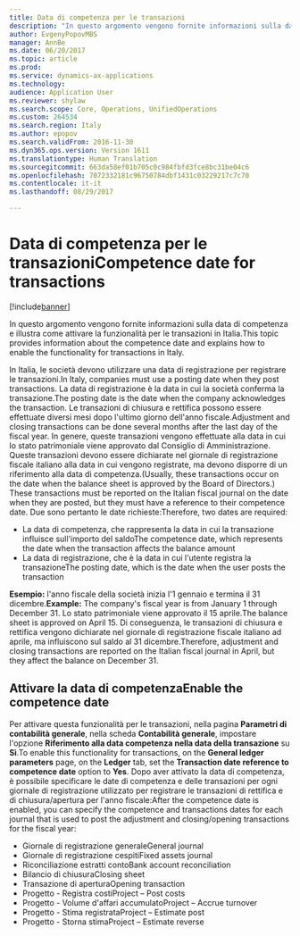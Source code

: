 ```yaml
---
title: Data di competenza per le transazioni
description: "In questo argomento vengono fornite informazioni sulla data di competenza e illustra come attivare la funzionalità per le transazioni in Italia."
author: EvgenyPopovMBS
manager: AnnBe
ms.date: 06/20/2017
ms.topic: article
ms.prod: 
ms.service: dynamics-ax-applications
ms.technology: 
audience: Application User
ms.reviewer: shylaw
ms.search.scope: Core, Operations, UnifiedOperations
ms.custom: 264534
ms.search.region: Italy
ms.author: epopov
ms.search.validFrom: 2016-11-30
ms.dyn365.ops.version: Version 1611
ms.translationtype: Human Translation
ms.sourcegitcommit: 663da58ef01b705c0c984fbfd3fce8bc31be04c6
ms.openlocfilehash: 7072332181c96750784dbf1431c03229217c7c70
ms.contentlocale: it-it
ms.lasthandoff: 08/29/2017

---
```


# <a name="competence-date-for-transactions"></a><span data-ttu-id="7379d-103">Data di competenza per le transazioni</span><span class="sxs-lookup"><span data-stu-id="7379d-103">Competence date for transactions</span></span>

[!include[banner](../includes/banner.md)]


<span data-ttu-id="7379d-104">In questo argomento vengono fornite informazioni sulla data di competenza e illustra come attivare la funzionalità per le transazioni in Italia.</span><span class="sxs-lookup"><span data-stu-id="7379d-104">This topic provides information about the competence date and explains how to enable the functionality for transactions in Italy.</span></span>

<span data-ttu-id="7379d-105">In Italia, le società devono utilizzare una data di registrazione per registrare le transazioni.</span><span class="sxs-lookup"><span data-stu-id="7379d-105">In Italy, companies must use a posting date when they post transactions.</span></span> <span data-ttu-id="7379d-106">La data di registrazione è la data in cui la società conferma la transazione.</span><span class="sxs-lookup"><span data-stu-id="7379d-106">The posting date is the date when the company acknowledges the transaction.</span></span> <span data-ttu-id="7379d-107">Le transazioni di chiusura e rettifica possono essere effettuate diversi mesi dopo l'ultimo giorno dell'anno fiscale.</span><span class="sxs-lookup"><span data-stu-id="7379d-107">Adjustment and closing transactions can be done several months after the last day of the fiscal year.</span></span> <span data-ttu-id="7379d-108">In genere, queste transazioni vengono effettuate alla data in cui lo stato patrimoniale viene approvato dal Consiglio di Amministrazione. Queste transazioni devono essere dichiarate nel giornale di registrazione fiscale italiano alla data in cui vengono registrate, ma devono disporre di un riferimento alla data di competenza.</span><span class="sxs-lookup"><span data-stu-id="7379d-108">(Usually, these transactions occur on the date when the balance sheet is approved by the Board of Directors.) These transactions must be reported on the Italian fiscal journal on the date when they are posted, but they must have a reference to their competence date.</span></span> <span data-ttu-id="7379d-109">Due sono pertanto le date richieste:</span><span class="sxs-lookup"><span data-stu-id="7379d-109">Therefore, two dates are required:</span></span>

-   <span data-ttu-id="7379d-110">La data di competenza, che rappresenta la data in cui la transazione influisce sull'importo del saldo</span><span class="sxs-lookup"><span data-stu-id="7379d-110">The competence date, which represents the date when the transaction affects the balance amount</span></span>
-   <span data-ttu-id="7379d-111">La data di registrazione, che è la data in cui l'utente registra la transazione</span><span class="sxs-lookup"><span data-stu-id="7379d-111">The posting date, which is the date when the user posts the transaction</span></span>

<span data-ttu-id="7379d-112">**Esempio:** l'anno fiscale della società inizia l'1 gennaio e termina il 31 dicembre.</span><span class="sxs-lookup"><span data-stu-id="7379d-112">**Example:** The company's fiscal year is from January 1 through December 31.</span></span> <span data-ttu-id="7379d-113">Lo stato patrimoniale viene approvato il 15 aprile.</span><span class="sxs-lookup"><span data-stu-id="7379d-113">The balance sheet is approved on April 15.</span></span> <span data-ttu-id="7379d-114">Di conseguenza, le transazioni di chiusura e rettifica vengono dichiarate nel giornale di registrazione fiscale italiano ad aprile, ma influiscono sul saldo al 31 dicembre.</span><span class="sxs-lookup"><span data-stu-id="7379d-114">Therefore, adjustment and closing transactions are reported on the Italian fiscal journal in April, but they affect the balance on December 31.</span></span>

## <a name="enable-the-competence-date"></a><span data-ttu-id="7379d-115">Attivare la data di competenza</span><span class="sxs-lookup"><span data-stu-id="7379d-115">Enable the competence date</span></span>
<span data-ttu-id="7379d-116">Per attivare questa funzionalità per le transazioni, nella pagina **Parametri di contabilità generale**, nella scheda **Contabilità generale**, impostare l'opzione **Riferimento alla data competenza nella data della transazione** su **Sì**.</span><span class="sxs-lookup"><span data-stu-id="7379d-116">To enable this functionality for transactions, on the **General ledger parameters** page, on the **Ledger** tab, set the **Transaction date reference to competence date** option to **Yes**.</span></span> <span data-ttu-id="7379d-117">Dopo aver attivato la data di competenza, è possibile specificare le date di competenza e delle transazioni per ogni giornale di registrazione utilizzato per registrare le transazioni di rettifica e di chiusura/apertura per l'anno fiscale:</span><span class="sxs-lookup"><span data-stu-id="7379d-117">After the competence date is enabled, you can specify the competence and transactions dates for each journal that is used to post the adjustment and closing/opening transactions for the fiscal year:</span></span>

-   <span data-ttu-id="7379d-118">Giornale di registrazione generale</span><span class="sxs-lookup"><span data-stu-id="7379d-118">General journal</span></span>
-   <span data-ttu-id="7379d-119">Giornale di registrazione cespiti</span><span class="sxs-lookup"><span data-stu-id="7379d-119">Fixed assets journal</span></span>
-   <span data-ttu-id="7379d-120">Riconciliazione estratti conto</span><span class="sxs-lookup"><span data-stu-id="7379d-120">Bank account reconciliation</span></span>
-   <span data-ttu-id="7379d-121">Bilancio di chiusura</span><span class="sxs-lookup"><span data-stu-id="7379d-121">Closing sheet</span></span>
-   <span data-ttu-id="7379d-122">Transazione di apertura</span><span class="sxs-lookup"><span data-stu-id="7379d-122">Opening transaction</span></span>
-   <span data-ttu-id="7379d-123">Progetto - Registra costi</span><span class="sxs-lookup"><span data-stu-id="7379d-123">Project – Post costs</span></span>
-   <span data-ttu-id="7379d-124">Progetto - Volume d'affari accumulato</span><span class="sxs-lookup"><span data-stu-id="7379d-124">Project – Accrue turnover</span></span>
-   <span data-ttu-id="7379d-125">Progetto - Stima registrata</span><span class="sxs-lookup"><span data-stu-id="7379d-125">Project – Estimate post</span></span>
-   <span data-ttu-id="7379d-126">Progetto - Storna stima</span><span class="sxs-lookup"><span data-stu-id="7379d-126">Project – Estimate reverse</span></span>





